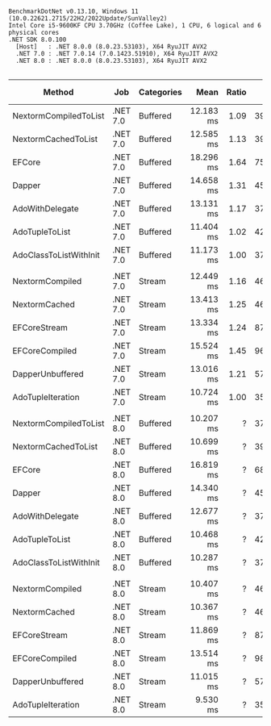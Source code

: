 ```

BenchmarkDotNet v0.13.10, Windows 11 (10.0.22621.2715/22H2/2022Update/SunValley2)
Intel Core i5-9600KF CPU 3.70GHz (Coffee Lake), 1 CPU, 6 logical and 6 physical cores
.NET SDK 8.0.100
  [Host]   : .NET 8.0.0 (8.0.23.53103), X64 RyuJIT AVX2
  .NET 7.0 : .NET 7.0.14 (7.0.1423.51910), X64 RyuJIT AVX2
  .NET 8.0 : .NET 8.0.0 (8.0.23.53103), X64 RyuJIT AVX2


```
| Method                 | Job      | Categories | Mean      | Ratio | Gen0     | Gen1     | Gen2     | Allocated | Alloc Ratio |
|----------------------- |--------- |----------- |----------:|------:|---------:|---------:|---------:|----------:|------------:|
| NextormCompiledToList  | .NET 7.0 | Buffered   | 12.183 ms |  1.09 | 390.6250 | 296.8750 |        - |   2.21 MB |        1.00 |
| NextormCachedToList    | .NET 7.0 | Buffered   | 12.585 ms |  1.13 | 390.6250 | 265.6250 |        - |   2.22 MB |        1.00 |
| EFCore                 | .NET 7.0 | Buffered   | 18.296 ms |  1.64 | 750.0000 | 375.0000 | 125.0000 |   4.23 MB |        1.91 |
| Dapper                 | .NET 7.0 | Buffered   | 14.658 ms |  1.31 | 453.1250 | 265.6250 | 125.0000 |   2.84 MB |        1.29 |
| AdoWithDelegate        | .NET 7.0 | Buffered   | 13.131 ms |  1.17 | 375.0000 | 265.6250 | 125.0000 |   2.39 MB |        1.08 |
| AdoTupleToList         | .NET 7.0 | Buffered   | 11.404 ms |  1.02 | 421.8750 | 281.2500 | 281.2500 |   2.68 MB |        1.21 |
| AdoClassToListWithInit | .NET 7.0 | Buffered   | 11.173 ms |  1.00 | 375.0000 | 296.8750 |        - |   2.21 MB |        1.00 |
|                        |          |            |           |       |          |          |          |           |             |
| NextormCompiled        | .NET 7.0 | Stream     | 12.449 ms |  1.16 | 468.7500 |        - |        - |   2.14 MB |        1.27 |
| NextormCached          | .NET 7.0 | Stream     | 13.413 ms |  1.25 | 468.7500 |        - |        - |   2.14 MB |        1.28 |
| EFCoreStream           | .NET 7.0 | Stream     | 13.334 ms |  1.24 | 875.0000 |        - |        - |   3.98 MB |        2.37 |
| EFCoreCompiled         | .NET 7.0 | Stream     | 15.524 ms |  1.45 | 968.7500 |        - |        - |   4.43 MB |        2.64 |
| DapperUnbuffered       | .NET 7.0 | Stream     | 13.016 ms |  1.21 | 578.1250 |        - |        - |   2.59 MB |        1.55 |
| AdoTupleIteration      | .NET 7.0 | Stream     | 10.724 ms |  1.00 | 359.3750 |        - |        - |   1.68 MB |        1.00 |
|                        |          |            |           |       |          |          |          |           |             |
| NextormCompiledToList  | .NET 8.0 | Buffered   | 10.207 ms |     ? | 375.0000 | 328.1250 |        - |   2.21 MB |           ? |
| NextormCachedToList    | .NET 8.0 | Buffered   | 10.699 ms |     ? | 390.6250 | 281.2500 |        - |   2.22 MB |           ? |
| EFCore                 | .NET 8.0 | Buffered   | 16.819 ms |     ? | 687.5000 | 343.7500 | 156.2500 |   4.23 MB |           ? |
| Dapper                 | .NET 8.0 | Buffered   | 14.340 ms |     ? | 453.1250 | 265.6250 | 125.0000 |   2.84 MB |           ? |
| AdoWithDelegate        | .NET 8.0 | Buffered   | 12.677 ms |     ? | 375.0000 | 265.6250 | 125.0000 |   2.39 MB |           ? |
| AdoTupleToList         | .NET 8.0 | Buffered   | 10.468 ms |     ? | 421.8750 | 281.2500 | 281.2500 |   2.68 MB |           ? |
| AdoClassToListWithInit | .NET 8.0 | Buffered   | 10.287 ms |     ? | 375.0000 | 312.5000 |        - |   2.21 MB |           ? |
|                        |          |            |           |       |          |          |          |           |             |
| NextormCompiled        | .NET 8.0 | Stream     | 10.407 ms |     ? | 468.7500 |        - |        - |   2.14 MB |           ? |
| NextormCached          | .NET 8.0 | Stream     | 10.367 ms |     ? | 468.7500 |        - |        - |   2.14 MB |           ? |
| EFCoreStream           | .NET 8.0 | Stream     | 11.869 ms |     ? | 875.0000 |        - |        - |   3.98 MB |           ? |
| EFCoreCompiled         | .NET 8.0 | Stream     | 13.514 ms |     ? | 984.3750 |        - |        - |   4.43 MB |           ? |
| DapperUnbuffered       | .NET 8.0 | Stream     | 11.015 ms |     ? | 578.1250 |        - |        - |   2.59 MB |           ? |
| AdoTupleIteration      | .NET 8.0 | Stream     |  9.530 ms |     ? | 359.3750 |        - |        - |   1.68 MB |           ? |
